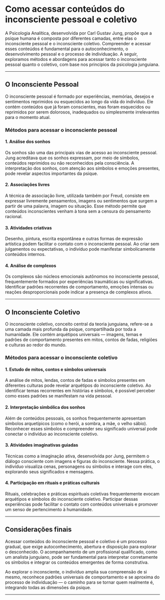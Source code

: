 
# Como acessar conteúdos do inconsciente pessoal e coletivo

A Psicologia Analítica, desenvolvida por Carl Gustav Jung, propõe que a psique humana é composta por diferentes camadas, entre elas o inconsciente pessoal e o inconsciente coletivo. Compreender e acessar esses conteúdos é fundamental para o autoconhecimento, o desenvolvimento pessoal e o processo de individuação. A seguir, exploramos métodos e abordagens para acessar tanto o inconsciente pessoal quanto o coletivo, com base nos princípios da psicologia junguiana.

---

## O Inconsciente Pessoal

O inconsciente pessoal é formado por experiências, memórias, desejos e sentimentos reprimidos ou esquecidos ao longo da vida do indivíduo. Ele contém conteúdos que já foram conscientes, mas foram esquecidos ou reprimidos por serem dolorosos, inadequados ou simplesmente irrelevantes para o momento atual.

### Métodos para acessar o inconsciente pessoal

#### 1. **Análise dos sonhos**
Os sonhos são uma das principais vias de acesso ao inconsciente pessoal. Jung acreditava que os sonhos expressam, por meio de símbolos, conteúdos reprimidos ou não reconhecidos pela consciência. A interpretação dos sonhos, com atenção aos símbolos e emoções presentes, pode revelar aspectos importantes da psique.

#### 2. **Associações livres**
A técnica de associação livre, utilizada também por Freud, consiste em expressar livremente pensamentos, imagens ou sentimentos que surgem a partir de uma palavra, imagem ou situação. Esse método permite que conteúdos inconscientes venham à tona sem a censura do pensamento racional.

#### 3. **Atividades criativas**
Desenho, pintura, escrita espontânea e outras formas de expressão artística podem facilitar o contato com o inconsciente pessoal. Ao criar sem julgamentos ou expectativas, o indivíduo pode manifestar simbolicamente conteúdos internos.

#### 4. **Análise de complexos**
Os complexos são núcleos emocionais autônomos no inconsciente pessoal, frequentemente formados por experiências traumáticas ou significativas. Identificar padrões recorrentes de comportamento, emoções intensas ou reações desproporcionais pode indicar a presença de complexos ativos.

---

## O Inconsciente Coletivo

O inconsciente coletivo, conceito central da teoria junguiana, refere-se a uma camada mais profunda da psique, compartilhada por toda a humanidade. Ele contém arquétipos universais — imagens, temas e padrões de comportamento presentes em mitos, contos de fadas, religiões e culturas ao redor do mundo.

### Métodos para acessar o inconsciente coletivo

#### 1. **Estudo de mitos, contos e símbolos universais**
A análise de mitos, lendas, contos de fadas e símbolos presentes em diferentes culturas pode revelar arquétipos do inconsciente coletivo. Ao identificar temas recorrentes em histórias e símbolos, é possível perceber como esses padrões se manifestam na vida pessoal.

#### 2. **Interpretação simbólica dos sonhos**
Além de conteúdos pessoais, os sonhos frequentemente apresentam símbolos arquetípicos (como o herói, a sombra, a mãe, o velho sábio). Reconhecer esses símbolos e compreender seu significado universal pode conectar o indivíduo ao inconsciente coletivo.

#### 3. **Atividades imaginativas guiadas**
Técnicas como a imaginação ativa, desenvolvida por Jung, permitem o diálogo consciente com imagens e figuras do inconsciente. Nessa prática, o indivíduo visualiza cenas, personagens ou símbolos e interage com eles, explorando seus significados e mensagens.

#### 4. **Participação em rituais e práticas culturais**
Rituais, celebrações e práticas espirituais coletivas frequentemente evocam arquétipos e símbolos do inconsciente coletivo. Participar dessas experiências pode facilitar o contato com conteúdos universais e promover um senso de pertencimento à humanidade.

---

## Considerações finais

Acessar conteúdos do inconsciente pessoal e coletivo é um processo gradual, que exige autoconhecimento, abertura e disposição para explorar o desconhecido. O acompanhamento de um profissional qualificado, como um analista junguiano, pode ser fundamental para interpretar corretamente os símbolos e integrar os conteúdos emergentes de forma construtiva.

Ao explorar o inconsciente, o indivíduo amplia sua compreensão de si mesmo, reconhece padrões universais de comportamento e se aproxima do processo de individuação — o caminho para se tornar quem realmente é, integrando todas as dimensões da psique.

---
```